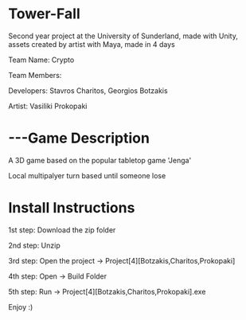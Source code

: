 # Tower-Fall
Second year project at the University of Sunderland, made with Unity, assets created by artist with Maya, made in 4 days

Team Name: Crypto

Team Members: 

Developers: Stavros Charitos, Georgios Botzakis

Artist: Vasiliki Prokopaki

# ---Game Description

A 3D game based on the popular tabletop game 'Jenga'

Local multipalyer turn based until someone lose

# Install Instructions

1st step: Download the zip folder

2nd step: Unzip

3rd step: Open the project -> Project[4][Botzakis,Charitos,Prokopaki]

4th step: Open -> Build Folder

5th step: Run -> Project[4][Botzakis,Charitos,Prokopaki].exe

Enjoy :)
